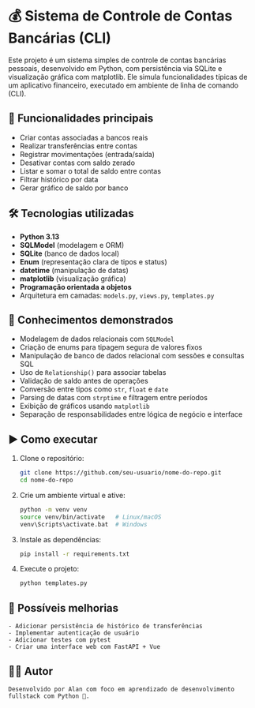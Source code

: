 # 💰 Sistema de Controle de Contas Bancárias (CLI)

Este projeto é um sistema simples de controle de contas bancárias pessoais, desenvolvido em Python, com persistência via SQLite e visualização gráfica com matplotlib. Ele simula funcionalidades típicas de um aplicativo financeiro, executado em ambiente de linha de comando (CLI).

## 🧩 Funcionalidades principais

- Criar contas associadas a bancos reais
- Realizar transferências entre contas
- Registrar movimentações (entrada/saída)
- Desativar contas com saldo zerado
- Listar e somar o total de saldo entre contas
- Filtrar histórico por data
- Gerar gráfico de saldo por banco

## 🛠️ Tecnologias utilizadas

- **Python 3.13**
- **SQLModel** (modelagem e ORM)
- **SQLite** (banco de dados local)
- **Enum** (representação clara de tipos e status)
- **datetime** (manipulação de datas)
- **matplotlib** (visualização gráfica)
- **Programação orientada a objetos**
- Arquitetura em camadas: `models.py`, `views.py`, `templates.py`

## 🧠 Conhecimentos demonstrados

- Modelagem de dados relacionais com `SQLModel`
- Criação de enums para tipagem segura de valores fixos
- Manipulação de banco de dados relacional com sessões e consultas SQL
- Uso de `Relationship()` para associar tabelas
- Validação de saldo antes de operações
- Conversão entre tipos como `str`, `float` e `date`
- Parsing de datas com `strptime` e filtragem entre períodos
- Exibição de gráficos usando `matplotlib`
- Separação de responsabilidades entre lógica de negócio e interface

## ▶️ Como executar

1. Clone o repositório:
    ```bash
    git clone https://github.com/seu-usuario/nome-do-repo.git
    cd nome-do-repo

2. Crie um ambiente virtual e ative:
    ```bash
    python -m venv venv
    source venv/bin/activate   # Linux/macOS
    venv\Scripts\activate.bat  # Windows

3. Instale as dependências:
    ```bash
    pip install -r requirements.txt

5. Execute o projeto:
    ```bash
    python templates.py

## 📌 Possíveis melhorias
    - Adicionar persistência de histórico de transferências
    - Implementar autenticação de usuário
    - Adicionar testes com pytest
    - Criar uma interface web com FastAPI + Vue

## 👨‍💻 Autor
    Desenvolvido por Alan com foco em aprendizado de desenvolvimento fullstack com Python 🐍.
